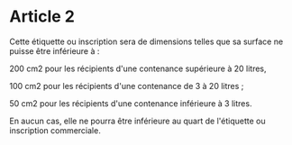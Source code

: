 # Article 2

Cette étiquette ou inscription sera de dimensions telles que sa surface ne puisse être inférieure à :

200 cm2 pour les récipients d'une contenance supérieure à 20 litres,

100 cm2 pour les récipients d'une contenance de 3 à 20 litres ;

50 cm2 pour les récipients d'une contenance inférieure à 3 litres.

En aucun cas, elle ne pourra être inférieure au quart de l'étiquette ou inscription commerciale.
